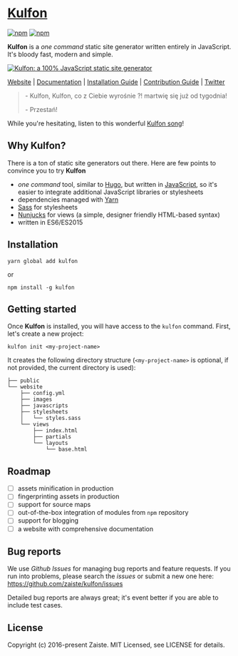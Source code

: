 # [Kulfon](https://kulfon.net)

[![npm](https://img.shields.io/npm/v/kulfon.svg)](https://www.npmjs.com/package/kulfon)
[![npm](https://img.shields.io/npm/dm/kulfon.svg)](https://www.npmjs.com/package/kulfon)

**Kulfon** is a *one command* static site generator written entirely in
JavaScript. It's bloody fast, modern and simple.

[![Kulfon: a 100% JavaScript static site generator](https://raw.githubusercontent.com/zaiste/kulfon/master/kulfon-static-site-logo.jpg)](https://kulfon.net)

[Website](https://kulfon.net) |
[Documentation](https://kulfon.net/overview/introduction/) |
[Installation Guide](https://kulfon.net/overview/installing/) |
[Contribution Guide](CONTRIBUTING.md) |
[Twitter](http://twitter.com/kufonapp)

> \- Kulfon, Kulfon, co z Ciebie wyrośnie ?! martwię się już od tygodnia!
>
> \- Przestań!

While you're hesitating, listen to this wonderful [Kulfon song][5]!

## Why Kulfon?

There is a ton of static site generators out there. Here are few points to
convince you to try **Kulfon**

* *one command* tool, similar to [Hugo][3], but written in [JavaScript][6], so it's
easier to integrate additional JavaScript libraries or stylesheets
* dependencies managed with [Yarn][4]
* [Sass][2] for stylesheets
* [Nunjucks][1] for views (a simple, designer friendly HTML-based syntax)
* written in ES6/ES2015

## Installation

    yarn global add kulfon

or

    npm install -g kulfon

## Getting started

Once **Kulfon** is installed, you will have access to the `kulfon` command.
First, let's create a new project:

    kulfon init <my-project-name>

It creates the following directory structure (`<my-project-name>` is optional,
if not provided, the current directory is used):

```
├── public
└── website
    ├── config.yml
    ├── images
    ├── javascripts
    ├── stylesheets
    │   └── styles.sass
    └── views
        ├── index.html
        ├── partials
        └── layouts
            └── base.html
```

## Roadmap

- [ ] assets minification in production
- [ ] fingerprinting assets in production
- [ ] support for source maps
- [ ] out-of-the-box integration of modules from `npm` repository
- [ ] support for blogging
- [ ] a website with comprehensive documentation

## Bug reports

We use *Github Issues* for managing bug reports and feature requests. If you run
into problems, please search the *issues* or submit a new one here:
https://github.com/zaiste/kulfon/issues

Detailed bug reports are always great; it's event better if you are able to
include test cases.

## License

Copyright (c) 2016-present Zaiste. MIT Licensed, see LICENSE for details.

[1]: https://mozilla.github.io/nunjucks/
[2]: http://sass-lang.com/
[3]: https://gohugo.io/
[4]: https://yarnpkg.com/
[5]: https://www.youtube.com/watch?v=YnsfCcxMydU
[6]: https://en.wikipedia.org/wiki/JavaScript
